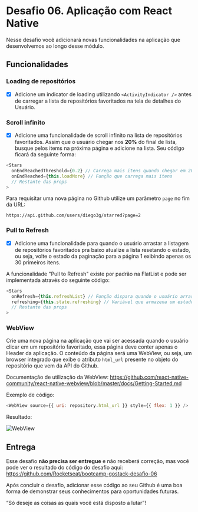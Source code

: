 # Desafio 06. Aplicação com React Native

Nesse desafio você adicionará novas funcionalidades na aplicação que desenvolvemos ao longo desse módulo.

## Funcionalidades

### Loading de repositórios

- [x] Adicione um indicator de loading utilizando `<ActivityIndicator />` antes de carregar a lista de repositórios favoritados na tela de detalhes do Usuário.

### Scroll infinito

- [x] Adicione uma funcionalidade de scroll infinito na lista de repositórios favoritados. Assim que o usuário chegar nos **20%** do final de lista, busque pelos items na próxima página e adicione na lista. Seu código ficará da seguinte forma:

```js
<Stars
  onEndReachedThreshold={0.2} // Carrega mais itens quando chegar em 20% do fim
  onEndReached={this.loadMore} // Função que carrega mais itens
  // Restante das props
>
```

Para requisitar uma nova página no Github utilize um parâmetro `page` no fim da URL:

```
https://api.github.com/users/diego3g/starred?page=2
```

### Pull to Refresh

- [x] Adicione uma funcionalidade para quando o usuário arrastar a listagem de repositórios favoritados pra baixo atualize a lista resetando o estado, ou seja, volte o estado da paginação para a página 1 exibindo apenas os 30 primeiros itens.

A funcionalidade "Pull to Refresh" existe por padrão na FlatList e pode ser implementada através do seguinte código:

```js
<Stars
  onRefresh={this.refreshList} // Função dispara quando o usuário arrasta a lista pra baixo
  refreshing={this.state.refreshing} // Variável que armazena um estado true/false que representa se a lista está atualizando
  // Restante das props
>
```

### WebView

Crie uma nova página na aplicação que vai ser acessada quando o usuário clicar em um repositório favoritado, essa página deve conter apenas o Header da aplicação. O conteúdo da página será uma WebView, ou seja, um browser integrado que exibe o atributo `html_url` presente no objeto do repositório que vem da API do Github.

Documentação de utilização da WebView: https://github.com/react-native-community/react-native-webview/blob/master/docs/Getting-Started.md

Exemplo de código:

```js
<WebView source={{ uri: repository.html_url }} style={{ flex: 1 }} />
```

Resultado:

![WebView](assets-desafio/exemplo-web-view.png)

## Entrega

Esse desafio **não precisa ser entregue** e não receberá correção, mas você pode ver o resultado do código do desafio aqui: https://github.com/Rocketseat/bootcamp-gostack-desafio-06

Após concluir o desafio, adicionar esse código ao seu Github é uma boa forma de demonstrar seus conhecimentos para oportunidades futuras.

“Só deseje as coisas as quais você está disposto a lutar”!
